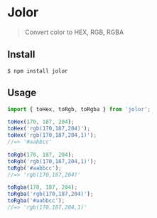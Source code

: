 # Jolor

> Convert color to HEX, RGB, RGBA

## Install

```
$ npm install jolor
```

## Usage

```js
import { toHex, toRgb, toRgba } from 'jolor';

toHex(170, 187, 204);
toHex('rgb(170,187,204)');
toHex('rgb(170,187,204,1)');
//=> '#aabbcc'

toRgb(170, 187, 204);
toRgb('rgb(170,187,204,1)');
toRgb('#aabbcc');
//=> 'rgb(170,187,204)'

toRgba(170, 187, 204);
toRgba('rgb(170,187,204)');
toRgba('#aabbcc');
//=> 'rgb(170,187,204,1)'
```
